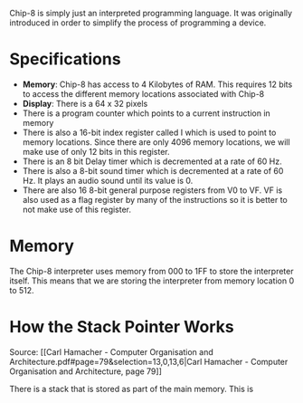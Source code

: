 Chip-8 is simply just an interpreted programming language. It was originally introduced in order to simplify the process of programming a device. 
# Specifications
- **Memory**: Chip-8 has access to 4 Kilobytes of RAM. This requires 12 bits to access the different memory locations associated with Chip-8
- **Display**: There is a 64 x 32 pixels
- There is a program counter which points to a current instruction in memory
- There is also a 16-bit index register called I which is used to point to memory locations. Since there are only 4096 memory locations, we will make use  of only 12 bits in this register.
- There is an 8 bit Delay timer which is decremented at a rate of 60 Hz. 
- There is also a 8-bit sound timer which is decremented at a rate of 60 Hz. It plays an audio sound until its value is 0. 
- There are also 16 8-bit general purpose registers from V0 to VF. VF is also used as a flag register by many of the instructions so it is better to not make use of this register.
# Memory
The Chip-8 interpreter uses memory from 000 to 1FF to store the interpreter itself. This means that we are storing the interpreter from memory location 0 to 512. 
# How the Stack Pointer Works
Source: [[Carl Hamacher - Computer Organisation and Architecture.pdf#page=79&selection=13,0,13,6|Carl Hamacher - Computer Organisation and Architecture, page 79]]

There is a stack that is stored as part of the main memory. This is  